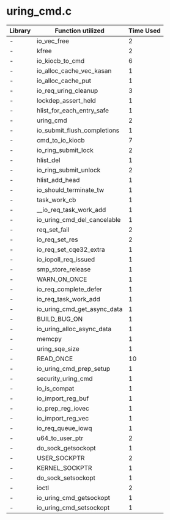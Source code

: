 # uring_cmd.c

| Library | Function utilized | Time Used |
| - | - | - |
| - | io_vec_free | 2 |
| - | kfree | 2 |
| - | io_kiocb_to_cmd | 6 |
| - | io_alloc_cache_vec_kasan | 1 |
| - | io_alloc_cache_put | 1 |
| - | io_req_uring_cleanup | 3 |
| - | lockdep_assert_held | 1 |
| - | hlist_for_each_entry_safe | 1 |
| - | uring_cmd | 2 |
| - | io_submit_flush_completions | 1 |
| - | cmd_to_io_kiocb | 7 |
| - | io_ring_submit_lock | 2 |
| - | hlist_del | 1 |
| - | io_ring_submit_unlock | 2 |
| - | hlist_add_head | 1 |
| - | io_should_terminate_tw | 1 |
| - | task_work_cb | 1 |
| - | __io_req_task_work_add | 1 |
| - | io_uring_cmd_del_cancelable | 1 |
| - | req_set_fail | 2 |
| - | io_req_set_res | 2 |
| - | io_req_set_cqe32_extra | 1 |
| - | io_iopoll_req_issued | 1 |
| - | smp_store_release | 1 |
| - | WARN_ON_ONCE | 1 |
| - | io_req_complete_defer | 1 |
| - | io_req_task_work_add | 1 |
| - | io_uring_cmd_get_async_data | 1 |
| - | BUILD_BUG_ON | 1 |
| - | io_uring_alloc_async_data | 1 |
| - | memcpy | 1 |
| - | uring_sqe_size | 1 |
| - | READ_ONCE | 10 |
| - | io_uring_cmd_prep_setup | 1 |
| - | security_uring_cmd | 1 |
| - | io_is_compat | 1 |
| - | io_import_reg_buf | 1 |
| - | io_prep_reg_iovec | 1 |
| - | io_import_reg_vec | 1 |
| - | io_req_queue_iowq | 1 |
| - | u64_to_user_ptr | 2 |
| - | do_sock_getsockopt | 1 |
| - | USER_SOCKPTR | 2 |
| - | KERNEL_SOCKPTR | 1 |
| - | do_sock_setsockopt | 1 |
| - | ioctl | 2 |
| - | io_uring_cmd_getsockopt | 1 |
| - | io_uring_cmd_setsockopt | 1 |
